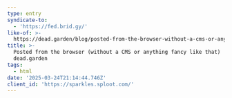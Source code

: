 ```yaml
---
type: entry
syndicate-to:
  - 'https://fed.brid.gy/'
like-of: >-
  https://dead.garden/blog/posted-from-the-browser-without-a-cms-or-anything-fancy-like-that.html
title: >-
  Posted from the browser (without a CMS or anything fancy like that) |
  dead.garden
tags:
  - html
date: '2025-03-24T21:14:44.746Z'
client_id: 'https://sparkles.sploot.com/'
---
```


